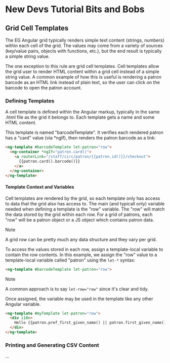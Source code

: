 # New Devs Tutorial Bits and Bobs

## Grid Cell Templates

The EG Angular grid typically renders simple text content (strings, numbers)
within each cell of the grid.  The values may come from a variety of sources
(key/value pairs, objects with functions, etc.), but the end result is typically
a simple string value.

The one exception to this rule are grid cell templates.  Cell templates
allow the grid user to render HTML content within a grid cell instead of
a simple string value.  A common example of how this is useful is rendering
a patron barcode as an HTML link instead of plain text, so the user can
click on the barcode to open the patron account.

### Defining Templates

A cell template is defined within the Angular markup, typically in the same 
.html file as the grid it belongs to.  Each template gets a name and some 
HTML content.  

This template is named "barcodeTemplate".  It verifies each rendered patron
has a "card" value (via \*ngIf), then renders the patron barcode as a link:

```html
<ng-template #barcodeTemplate let-patron="row">                                   
  <ng-container *ngIf="patron.card()">                                            
    <a routerLink="/staff/circ/patron/{{patron.id()}}/checkout">                  
      {{patron.card().barcode()}}                                                 
    </a>                                                                     
  </ng-container>                                                            
</ng-template>      
```

#### Template Context and Variables

Cell templates are rendered by the grid, so each template only has 
access to data that the grid also has access to.  The main (and typicall 
only) variable needed when defining a template is the "row" variable. 
The "row" will match the data stored by the grid within each row.  For a 
grid of patrons, each "row" will be a patron object or a JS object which
contains patron data.  

> [!NOTE]
> A grid row can be pretty much any data structure and they vary per grid.

To access the values stored in each row, assign a template-local variable
to contain the row contents.  In this example, we assign the "row" value
to a template-local variable called "patron" using the `let-*` syntax:

```html
<ng-template #barcodeTemplate let-patron="row">
```

> [!NOTE]
> A common approach is to say `let-row="row"` since it's clear and tidy.

Once assigned, the variable may be used in the template like any other
Angular variable.

```html
<ng-template #myTemplate let-patron="row">                                   
  <div i18n>
    Hello {{patron.pref_first_given_name() || patron.first_given_name()}}!
  </div>
</ng-template>
```

### Printing and Generating CSV Content
...



